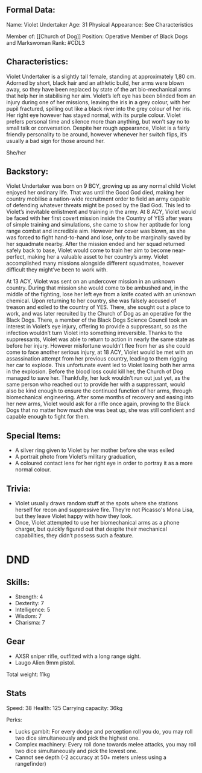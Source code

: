 ## Formal Data:
Name: Violet Undertaker
Age: 31
Physical Appearance: See Characteristics

Member of: [[Church of Dog]]
Position: Operative Member of Black Dogs and Markswoman
Rank: #CDL3
## Characteristics:
Violet Undertaker is a slightly tall female, standing at approximately 1,80 cm. Adorned by short, black hair and an athletic build, her arms were blown away, so they have been replaced by state of the art bio-mechanical arms that help her in stabilising her aim. Violet’s left eye has been blinded from an injury during one of her missions, leaving the iris in a grey colour, with her pupil fractured, spilling out like a black river into the grey colour of her iris. Her right eye however has stayed normal, with its purple colour.
Violet prefers personal time and silence more than anything, but won’t say no to small talk or conversation. Despite her rough appearance, Violet is a fairly friendly personality to be around, however whenever her switch flips, it’s usually a bad sign for those around her.

She/her
## Backstory:
Violet Undertaker was born on 9 BCY, growing up as any normal child Violet enjoyed her ordinary life. That was until the Good God died, making her country mobilise a nation-wide recruitment order to field an army capable of defending whatever threats might be posed by the Bad God. This led to Violet’s inevitable enlistment and training in the army. At 8 ACY, Violet would be faced with her first covert mission inside the Country of YES after years of simple training and simulations, she came to show her aptitude for long range combat and incredible aim. However her cover was blown, as she was forced to fight hand-to-hand and lose, only to be marginally saved by her squadmate nearby. After the mission ended and her squad returned safely back to base, Violet would come to train her aim to become near-perfect, making her a valuable asset to her country’s army. Violet accomplished many missions alongside different squadmates, however difficult they might’ve been to work with. 

At 13 ACY, Violet was sent on an undercover mission in an unknown country. During that mission she would come to be ambushed and, in the middle of the fighting, lose her left eye from a knife coated with an unknown chemical. Upon returning to her country, she was falsely accused of treason and exiled to the country of YES. There, she sought out a place to work, and was later recruited by the Church of Dog as an operative for the Black Dogs. There, a member of the Black Dogs Science Council took an interest in Violet’s eye injury, offering to provide a suppressant, so as the infection wouldn’t turn Violet into something irreversible. Thanks to the suppressants, Violet was able to return to action in nearly the same state as before her injury. 
However misfortune wouldn’t flee from her as she could come to face another serious injury, at 18 ACY, Violet would be met with an assassination attempt from her previous country, leading to them rigging her car to explode. This unfortunate event led to Violet losing both her arms in the explosion. Before the blood loss could kill her, the Church of Dog managed to save her. Thankfully, her luck wouldn’t run out just yet, as the same person who reached out to provide her with a suppressant, would also be kind enough to ensure the continued function of her arms, through biomechanical engineering. After some months of recovery and easing into her new arms, Violet would ask for a rifle once again, proving to the Black Dogs that no matter how much she was beat up, she was still confident and capable enough to fight for them.

## Special Items:
- A silver ring given to Violet by her mother before she was exiled
- A portrait photo from Violet’s military graduation, 
- A coloured contact lens for her right eye in order to portray it as a more normal colour.
## Trivia:
- Violet usually draws random stuff at the spots where she stations herself for recon and suppressive fire. They’re not Picasso's Mona Lisa, but they leave Violet happy with how they look.
- Once, Violet attempted to use her biomechanical arms as a phone charger, but quickly figured out that despite their mechanical capabilities, they didn’t possess such a feature.

# DND
## Skills:
- Strength: 4
- Dexterity: 7
- Intelligence: 5
- Wisdom: 7
- Charisma: 7


## Gear
- AXSR sniper rifle, outfitted with a long range sight.
- Laugo Alien 9mm pistol.

Total weight: 11kg

## Stats
Speed: 38
Health: 125
Carrying capacity: 36kg

Perks:
- Lucks gambit: For every dodge and perception roll you do, you may roll two dice simultaneously and pick the highest one.
- Complex machinery: Every roll done towards melee attacks, you may roll two dice simultaneously and pick the lowest one.
- Cannot see depth (-2 accuracy at 50+ meters unless using a rangefinder) 